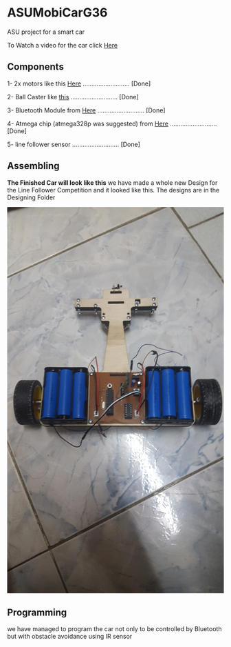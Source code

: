 # ASUMobiCarG36
ASU project for a smart car

To Watch a video for the car click [Here](https://youtu.be/Kc8boilaBuo)

## Components

1- 2x motors like this [Here](https://store.fut-electronics.com/products/dc-geared-motor-with-metal-gear-8-8kg-250rpm-12v-1) ........................... [Done]

2- Ball Caster like [this](https://www.robotshop.com/en/pololu-ball-caster-3-8-in-metal-ball.html) ........................... [Done]

3- Bluetooth Module from [Here](https://store.fut-electronics.com/products/serial-bluetooth-module-master-slave) ........................... [Done]

4- Atmega chip (atmega328p was suggested) from [Here](https://store.fut-electronics.com/products/atmega328-microcontroller-with-bootloader-for-uno) ........................... [Done]

5- line follower sensor ........................... [Done]

## Assembling

**The Finished Car will look like this**
we have made a whole new Design for the Line Follower Competition and it looked like this.
The designs are in the Designing Folder

![all text](https://github.com/MohamedAliRashad/ASUMobiCarG36/blob/master/Designing/Car_photo.jpg)

## Programming
we have managed to program the car not only to be controlled by Bluetooth but with obstacle avoidance using IR sensor
